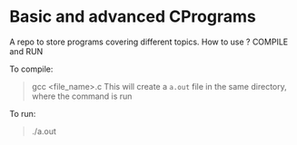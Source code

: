 # Basic and advanced CPrograms
A repo to store programs covering different topics.
How to use ?
COMPILE and RUN

To compile: 
> gcc <file_name>.c
This will create a `a.out` file in the same directory, where the command is run

To run:
> ./a.out

